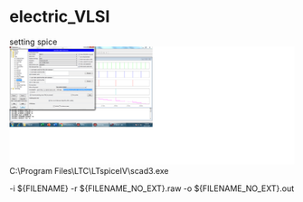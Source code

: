 # electric_VLSI
setting spice
![spice_settings](https://github.com/Rayanfer32/electric_VLSI/raw/master/vlsi%20settings.png)
C:\Program Files\LTC\LTspiceIV\scad3.exe

-i ${FILENAME} -r ${FILENAME_NO_EXT}.raw -o ${FILENAME_NO_EXT}.out
